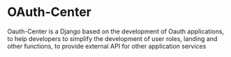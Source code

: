 # OAuth-Center
Oauth-Center is a Django based on the development of Oauth applications, to help developers to simplify the development of user roles, landing and other functions, to provide external API for other application services
